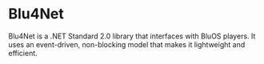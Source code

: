 # Blu4Net
Blu4Net is a .NET Standard 2.0 library that interfaces with BluOS players. It uses an event-driven, non-blocking model that makes it lightweight and efficient.

